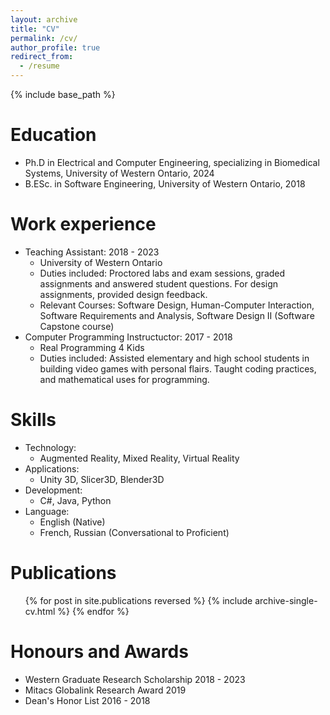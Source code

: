 ```yaml
---
layout: archive
title: "CV"
permalink: /cv/
author_profile: true
redirect_from:
  - /resume
---
```


{% include base_path %}

Education
======
* Ph.D in Electrical and Computer Engineering, specializing in Biomedical Systems, University of Western Ontario, 2024 
* B.ESc. in Software Engineering, University of Western Ontario, 2018

Work experience
======
* Teaching Assistant: 2018 - 2023
  * University of Western Ontario
  * Duties included:	Proctored labs and exam sessions, graded assignments and answered student questions. For design assignments, provided design feedback.
  * Relevant Courses: Software Design, Human-Computer Interaction, Software Requirements and Analysis, Software Design II (Software Capstone course)
* Computer Programming Instructuctor: 2017 - 2018
  * Real Programming 4 Kids
  * Duties included: Assisted elementary and high school students in building video games with personal flairs. Taught coding practices, and mathematical uses for programming.

  
Skills
======
* Technology: 
  * Augmented Reality, Mixed Reality, Virtual Reality
* Applications: 
  * Unity 3D, Slicer3D, Blender3D
* Development:
  * C#, Java, Python
* Language:
  * English (Native)
  * French, Russian (Conversational to Proficient)

Publications
======
  <ul>{% for post in site.publications reversed %}
    {% include archive-single-cv.html %}
  {% endfor %}</ul>
  

Honours and Awards
======
* Western Graduate Research Scholarship 2018 - 2023
* Mitacs Globalink Research Award 2019
* Dean's Honor List 2016 - 2018
